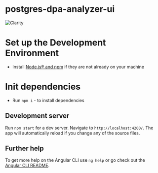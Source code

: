 # postgres-dpa-analyzer-ui
![Clarity](logo.png)

# Set up the Development Environment
* Install [Node.js® and npm](https://nodejs.org/en/download/) if they are not already on your machine

# Init dependencies
* Run `npm i` - to install dependencies

## Development server

Run `npm start` for a dev server. Navigate to `http://localhost:4200/`. 
The app will automatically reload if you change any of the source files.


## Further help

To get more help on the Angular CLI use `ng help` or go check out the 
[Angular CLI README](https://github.com/angular/angular-cli/blob/master/README.md).

